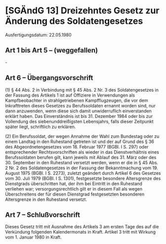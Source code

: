 # [SGÄndG 13] Dreizehntes Gesetz zur Änderung des Soldatengesetzes

Ausfertigungsdatum: 22.05.1980

 

## Art 1 bis Art 5 – (weggefallen)

\-


## Art 6 – Übergangsvorschrift

(1) § 44 Abs. 2 in Verbindung mit § 45 Abs. 2 Nr. 3 des Soldatengesetzes in der Fassung des Artikels 1 ist auf Offiziere in Verwendungen als Kampfbeobachter in strahlgetriebenen Kampfflugzeugen, die vor dem Inkrafttreten dieses Gesetzes zu Berufssoldaten ernannt worden sind, nur dann anzuwenden, wenn diese sich damit unwiderruflich einverstanden erklärt haben. Das Einverständnis ist bis 31. Dezember 1984 oder bis zur Vollendung des siebenunddreißigsten Lebensjahrs, falls dieser Zeitpunkt später liegt, schriftlich zu erklären.

(2) Ein Berufssoldat, der wegen Annahme der Wahl zum Bundestag oder zu einem Landtag in den Ruhestand getreten ist und der auf Grund des § 36 des Abgeordnetengesetzes vom 18. Februar 1977 (BGBl. I S. 297) oder entsprechender Rechtsvorschriften als wieder in das Dienstverhältnis eines Berufssoldaten berufen gilt, kann jeweils mit Ablauf des 31. März oder des 30. September in den Ruhestand versetzt werden, wenn er die in § 45 Abs. 2 Nr. 2 des Soldatengesetzes in der Fassung der Bekanntmachung vom 19. August 1975 (BGBl. I S. 2273), zuletzt geändert durch Artikel 6 des Gesetzes vom 30. Juli 1979 (BGBl. I S. 1301), festgesetzte besondere Altersgrenze des Dienstgrads überschritten hat, der ihm bei Eintritt in den Ruhestand verliehen war; versorgungsrechtlich gilt er in diesem Fall als wegen Überschreitens der für diesen Dienstgrad festgesetzten besonderen Altersgrenze in den Ruhestand versetzt.


## Art 7 – Schlußvorschrift

Dieses Gesetz tritt mit Ausnahme des Artikels 3 am ersten Tage des auf die Verkündung folgenden Kalendermonats in Kraft. Artikel 3 tritt mit Wirkung vom 1. Januar 1980 in Kraft.
